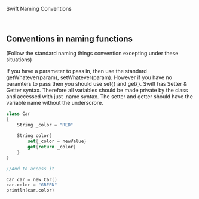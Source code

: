 
Swift Naming Conventions

<br />

## Conventions in naming functions 
(Follow the standard naming things convention excepting under these situations)

If you have a parameter to pass in, then use the standard getWhatever(param), setWhatever(param). However if you have no paramters to pass then you should use set{} and get{}. Swift has Setter & Getter syntax. Therefore all variables should be made private by the class and accessed with just .name syntax. The setter and getter should have the variable name without the underscrore.

```swift
class Car
{
    String _color = "RED"
    
    String color{
        set{_color = newValue}
        get{return _color}
    }
}

//And to access it

Car car = new Car()
car.color = "GREEN"
println(car.color)

```

<br />
